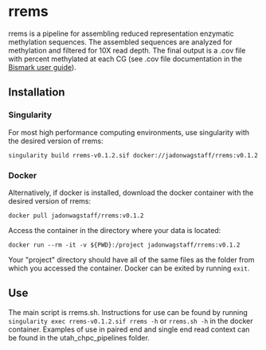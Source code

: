 # rrems

rrems is a pipeline for assembling reduced representation enzymatic methylation sequences. The assembled sequences are analyzed for methylation and filtered for 10X read depth. The final output is a .cov file with percent methylated at each CG (see .cov file documentation in the [Bismark user guide](http://felixkrueger.github.io/Bismark/Docs/)). 

## Installation

### Singularity

For most high performance computing environments, use singularity with the desired version of rrems:
```
singularity build rrems-v0.1.2.sif docker://jadonwagstaff/rrems:v0.1.2
```

### Docker

Alternatively, if docker is installed, download the docker container with the desired version of rrems:
```
docker pull jadonwagstaff/rrems:v0.1.2
```

Access the container in the directory where your data is located:
```
docker run --rm -it -v ${PWD}:/project jadonwagstaff/rrems:v0.1.2
```

Your  "project" directory should have all of the same files as the folder from which you accessed the container. Docker can be exited by running ```exit```.

## Use

The main script is rrems.sh. Instructions for use can be found by running ```singularity exec rrems-v0.1.2.sif rrems -h``` or  ```rrems.sh -h``` in the docker container. Examples of use in paired end and single end read context can be found in the utah_chpc_pipelines folder.

